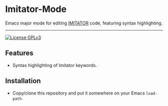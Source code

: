 # Imitator-Mode

Emacs major mode for editing [IMITATOR](https://www.imitator.fr/) code, featuring syntax highlighting.
___
[![License GPLv3](https://img.shields.io/badge/license-GPL_v3-green.svg)](http://www.gnu.org/licenses/gpl-3.0.html)

## Features

- Syntax highlighting of Imitator keywords.

## Installation

- Copy/clone this repository and put it somewhere on your Emacs `load-path`.
